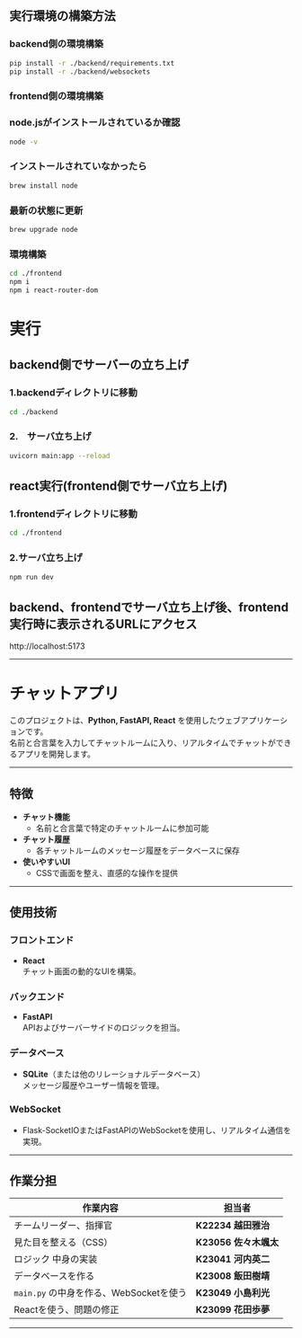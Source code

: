 ## 実行環境の構築方法
### backend側の環境構築
```bash
pip install -r ./backend/requirements.txt
pip install -r ./backend/websockets

```  

### frontend側の環境構築
### node.jsがインストールされているか確認
```bash
node -v
```
### インストールされていなかったら
```bash
brew install node
```


### 最新の状態に更新
```bash
brew upgrade node
```

### 環境構築
```bash
cd ./frontend
npm i
npm i react-router-dom
```

# 実行
## backend側でサーバーの立ち上げ
### 1.backendディレクトリに移動
```bash
cd ./backend 
```
### 2.　サーバ立ち上げ
```bash
uvicorn main:app --reload
```
## react実行(frontend側でサーバ立ち上げ)
### 1.frontendディレクトリに移動
```bash
cd ./frontend 
```
### 2.サーバ立ち上げ
```bash
npm run dev
```

## backend、frontendでサーバ立ち上げ後、frontend実行時に表示されるURLにアクセス
http://localhost:5173

----------------------------------------------------

# チャットアプリ

このプロジェクトは、**Python, FastAPI, React** を使用したウェブアプリケーションです。  
名前と合言葉を入力してチャットルームに入り、リアルタイムでチャットができるアプリを開発します。

---

## 特徴
- **チャット機能**  
  - 名前と合言葉で特定のチャットルームに参加可能
- **チャット履歴**  
  - 各チャットルームのメッセージ履歴をデータベースに保存
- **使いやすいUI**  
  - CSSで画面を整え、直感的な操作を提供

---

## 使用技術
### フロントエンド
- **React**  
  チャット画面の動的なUIを構築。

### バックエンド
- **FastAPI**  
  APIおよびサーバーサイドのロジックを担当。

### データベース
- **SQLite**（または他のリレーショナルデータベース）  
  メッセージ履歴やユーザー情報を管理。

### WebSocket
- Flask-SocketIOまたはFastAPIのWebSocketを使用し、リアルタイム通信を実現。

---

## 作業分担
| 作業内容                         | 担当者               |
|----------------------------------|----------------------|
| チームリーダー、指揮官            | **K22234 越田雅治** |
| 見た目を整える（CSS）            | **K23056 佐々木颯太** |
| ロジック 中身の実装               | **K23041 河内英二**   |
| データベースを作る               | **K23008 飯田樹靖**   |
| `main.py` の中身を作る、WebSocketを使う | **K23049 小島利光**   |
| Reactを使う、問題の修正           | **K23099 花田歩夢**   |

---
